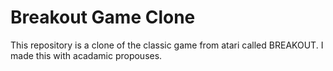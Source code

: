 # Breakout Game Clone
This repository is a clone of the classic game from atari called BREAKOUT. I made this with acadamic propouses.
